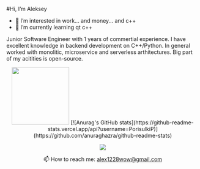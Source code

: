 #Hi, I’m Aleksey
- 👀 I’m interested in work... and money... and c++
- 🌱 I’m currently learning qt c++

Junior Software Engineer with 1 years of commertial experience. I have excellent knowledge in backend development on C++/Python.
In general worked with monolitic, microservice and serverless arthitectures. Big part of my acitities is open-source.

<p align='center'>
   <a href="https://github-readme-stats.vercel.app/api?username=PorisulkiP&show_icons=true&count_private=true"><img
           height=150
           src="https://github-readme-stats.vercel.app/api?username=PorisulkiP&show_icons=true&count_private=true"/></a>
   [![Anurag's GitHub stats](https://github-readme-stats.vercel.app/api?username=PorisulkiP)](https://github.com/anuraghazra/github-readme-stats)
</p>

<p align='center'>
<!--    <a href="https://www.linkedin.com/in/"> // Как заведу его так сразу добавлю....
       <img src="https://img.shields.io/badge/linkedin-%230077B5.svg?&style=for-the-badge&logo=linkedin&logoColor=white"/>
   </a> -->
   <a href="https://t.me/porisulkiP">
       <img src="https://img.shields.io/badge/Telegram-2CA5E0?style=for-the-badge&logo=telegram&logoColor=white"/>
   </a>
<p align='center'>
   📫 How to reach me: <a href='mailto:alex1228wow@gmail.com'>alex1228wow@gmail.com</a>
</p>
